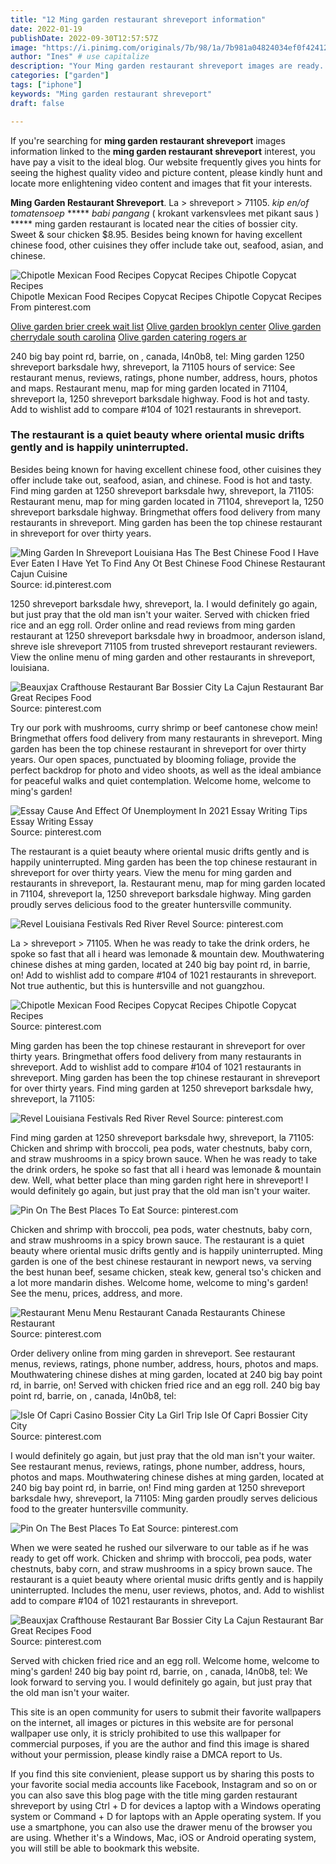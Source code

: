 ```yaml
---
title: "12 Ming garden restaurant shreveport information"
date: 2022-01-19
publishDate: 2022-09-30T12:57:57Z
image: "https://i.pinimg.com/originals/7b/98/1a/7b981a04824034ef0f42412cb7970902.png"
author: "Ines" # use capitalize
description: "Your Ming garden restaurant shreveport images are ready. Ming garden restaurant shreveport are a topic that is being searched for and liked by netizens today. You can Find and Download the Ming garden restaurant shreveport files here. Get all royalty-free photos and vectors."
categories: ["garden"]
tags: ["iphone"]
keywords: "Ming garden restaurant shreveport"
draft: false

---
```


If you're searching for **ming garden restaurant shreveport** images information linked to the **ming garden restaurant shreveport** interest, you have pay a visit to the ideal  blog.  Our website frequently  gives you  hints  for seeing  the highest  quality video and picture  content, please kindly hunt and locate more enlightening video content and images  that fit your interests.

**Ming Garden Restaurant Shreveport**. La &gt; shreveport &gt; 71105. *kip en/of tomatensoep* ***** *babi pangang* ( krokant varkensvlees met pikant saus ) ***** ming garden restaurant is located near the cities of bossier city. Sweet &amp; sour chicken $8.95. Besides being known for having excellent chinese food, other cuisines they offer include take out, seafood, asian, and chinese.

![Chipotle Mexican Food Recipes Copycat Recipes Chipotle Copycat Recipes](https://i.pinimg.com/originals/9b/2e/88/9b2e88e449ec89ddfa4c8e1650ae75ca.jpg "Chipotle Mexican Food Recipes Copycat Recipes Chipotle Copycat Recipes")
Chipotle Mexican Food Recipes Copycat Recipes Chipotle Copycat Recipes From pinterest.com

[Olive garden brier creek wait list](/olive-garden-brier-creek-wait-list/)
[Olive garden brooklyn center](/olive-garden-brooklyn-center/)
[Olive garden cherrydale south carolina](/olive-garden-cherrydale-south-carolina/)
[Olive garden catering rogers ar](/olive-garden-catering-rogers-ar/)

240 big bay point rd, barrie, on , canada, l4n0b8, tel: Ming garden 1250 shreveport barksdale hwy, shreveport, la 71105 hours of service: See restaurant menus, reviews, ratings, phone number, address, hours, photos and maps. Restaurant menu, map for ming garden located in 71104, shreveport la, 1250 shreveport barksdale highway. Food is hot and tasty. Add to wishlist add to compare #104 of 1021 restaurants in shreveport.

### The restaurant is a quiet beauty where oriental music drifts gently and is happily uninterrupted.

Besides being known for having excellent chinese food, other cuisines they offer include take out, seafood, asian, and chinese. Food is hot and tasty. Find ming garden at 1250 shreveport barksdale hwy, shreveport, la 71105: Restaurant menu, map for ming garden located in 71104, shreveport la, 1250 shreveport barksdale highway. Bringmethat offers food delivery from many restaurants in shreveport. Ming garden has been the top chinese restaurant in shreveport for over thirty years.


![Ming Garden In Shreveport Louisiana Has The Best Chinese Food I Have Ever Eaten I Have Yet To Find Any Ot Best Chinese Food Chinese Restaurant Cajun Cuisine](https://i.pinimg.com/736x/3f/1e/6d/3f1e6d990f5fef1d2888d172f640f5cf--best-chinese-food-chinese-restaurant.jpg "Ming Garden In Shreveport Louisiana Has The Best Chinese Food I Have Ever Eaten I Have Yet To Find Any Ot Best Chinese Food Chinese Restaurant Cajun Cuisine")
Source: id.pinterest.com

1250 shreveport barksdale hwy, shreveport, la. I would definitely go again, but just pray that the old man isn&#039;t your waiter. Served with chicken fried rice and an egg roll. Order online and read reviews from ming garden restaurant at 1250 shreveport barksdale hwy in broadmoor, anderson island, shreve isle shreveport 71105 from trusted shreveport restaurant reviewers. View the online menu of ming garden and other restaurants in shreveport, louisiana.

![Beauxjax Crafthouse Restaurant Bar Bossier City La Cajun Restaurant Bar Great Recipes Food](https://i.pinimg.com/custom_covers/200x150/106960628589057547_1531968768.jpg "Beauxjax Crafthouse Restaurant Bar Bossier City La Cajun Restaurant Bar Great Recipes Food")
Source: pinterest.com

Try our pork with mushrooms, curry shrimp or beef cantonese chow mein! Bringmethat offers food delivery from many restaurants in shreveport. Ming garden has been the top chinese restaurant in shreveport for over thirty years. Our open spaces, punctuated by blooming foliage, provide the perfect backdrop for photo and video shoots, as well as the ideal ambiance for peaceful walks and quiet contemplation. Welcome home, welcome to ming&#039;s garden!

![Essay Cause And Effect Of Unemployment In 2021 Essay Writing Tips Essay Writing Essay](https://i.pinimg.com/originals/9f/58/a6/9f58a6464e826556178b2af6e4508f88.png "Essay Cause And Effect Of Unemployment In 2021 Essay Writing Tips Essay Writing Essay")
Source: pinterest.com

The restaurant is a quiet beauty where oriental music drifts gently and is happily uninterrupted. Ming garden has been the top chinese restaurant in shreveport for over thirty years. View the menu for ming garden and restaurants in shreveport, la. Restaurant menu, map for ming garden located in 71104, shreveport la, 1250 shreveport barksdale highway. Ming garden proudly serves delicious food to the greater huntersville community.

![Revel Louisiana Festivals Red River Revel](https://i.pinimg.com/originals/8f/69/fb/8f69fbbe9fdc7b69ae88818112d18819.jpg "Revel Louisiana Festivals Red River Revel")
Source: pinterest.com

La &gt; shreveport &gt; 71105. When he was ready to take the drink orders, he spoke so fast that all i heard was lemonade &amp; mountain dew. Mouthwatering chinese dishes at ming garden, located at 240 big bay point rd, in barrie, on! Add to wishlist add to compare #104 of 1021 restaurants in shreveport. Not true authentic, but this is huntersville and not guangzhou.

![Chipotle Mexican Food Recipes Copycat Recipes Chipotle Copycat Recipes](https://i.pinimg.com/originals/9b/2e/88/9b2e88e449ec89ddfa4c8e1650ae75ca.jpg "Chipotle Mexican Food Recipes Copycat Recipes Chipotle Copycat Recipes")
Source: pinterest.com

Ming garden has been the top chinese restaurant in shreveport for over thirty years. Bringmethat offers food delivery from many restaurants in shreveport. Add to wishlist add to compare #104 of 1021 restaurants in shreveport. Ming garden has been the top chinese restaurant in shreveport for over thirty years. Find ming garden at 1250 shreveport barksdale hwy, shreveport, la 71105:

![Revel Louisiana Festivals Red River Revel](https://i.pinimg.com/140x140_RS/63/c7/17/63c717d10511cd4efb0603cfa6e6c1c5.jpg "Revel Louisiana Festivals Red River Revel")
Source: pinterest.com

Find ming garden at 1250 shreveport barksdale hwy, shreveport, la 71105: Chicken and shrimp with broccoli, pea pods, water chestnuts, baby corn, and straw mushrooms in a spicy brown sauce. When he was ready to take the drink orders, he spoke so fast that all i heard was lemonade &amp; mountain dew. Well, what better place than ming garden right here in shreveport! I would definitely go again, but just pray that the old man isn&#039;t your waiter.

![Pin On The Best Places To Eat](https://i.pinimg.com/originals/d5/97/78/d59778077353785ccc11b806a1fed065.jpg "Pin On The Best Places To Eat")
Source: pinterest.com

Chicken and shrimp with broccoli, pea pods, water chestnuts, baby corn, and straw mushrooms in a spicy brown sauce. The restaurant is a quiet beauty where oriental music drifts gently and is happily uninterrupted. Ming garden is one of the best chinese restaurant in newport news, va serving the best hunan beef, sesame chicken, steak kew, general tso&#039;s chicken and a lot more mandarin dishes. Welcome home, welcome to ming&#039;s garden! See the menu, prices, address, and more.

![Restaurant Menu Menu Restaurant Canada Restaurants Chinese Restaurant](https://i.pinimg.com/originals/a2/62/a1/a262a16cd6c6c9545d7cb25588ae1b79.jpg "Restaurant Menu Menu Restaurant Canada Restaurants Chinese Restaurant")
Source: pinterest.com

Order delivery online from ming garden in shreveport. See restaurant menus, reviews, ratings, phone number, address, hours, photos and maps. Mouthwatering chinese dishes at ming garden, located at 240 big bay point rd, in barrie, on! Served with chicken fried rice and an egg roll. 240 big bay point rd, barrie, on , canada, l4n0b8, tel:

![Isle Of Capri Casino Bossier City La Girl Trip Isle Of Capri Bossier City City](https://i.pinimg.com/736x/c1/02/b8/c102b858fcc65c0c1f55b447dd007815--isle-of-capri-la-girl.jpg "Isle Of Capri Casino Bossier City La Girl Trip Isle Of Capri Bossier City City")
Source: pinterest.com

I would definitely go again, but just pray that the old man isn&#039;t your waiter. See restaurant menus, reviews, ratings, phone number, address, hours, photos and maps. Mouthwatering chinese dishes at ming garden, located at 240 big bay point rd, in barrie, on! Find ming garden at 1250 shreveport barksdale hwy, shreveport, la 71105: Ming garden proudly serves delicious food to the greater huntersville community.

![Pin On The Best Places To Eat](https://i.pinimg.com/originals/ae/e0/c3/aee0c32c69dd20b1089d7b7b90e85872.jpg "Pin On The Best Places To Eat")
Source: pinterest.com

When we were seated he rushed our silverware to our table as if he was ready to get off work. Chicken and shrimp with broccoli, pea pods, water chestnuts, baby corn, and straw mushrooms in a spicy brown sauce. The restaurant is a quiet beauty where oriental music drifts gently and is happily uninterrupted. Includes the menu, user reviews, photos, and. Add to wishlist add to compare #104 of 1021 restaurants in shreveport.

![Beauxjax Crafthouse Restaurant Bar Bossier City La Cajun Restaurant Bar Great Recipes Food](https://i.pinimg.com/originals/7b/98/1a/7b981a04824034ef0f42412cb7970902.png "Beauxjax Crafthouse Restaurant Bar Bossier City La Cajun Restaurant Bar Great Recipes Food")
Source: pinterest.com

Served with chicken fried rice and an egg roll. Welcome home, welcome to ming&#039;s garden! 240 big bay point rd, barrie, on , canada, l4n0b8, tel: We look forward to serving you. I would definitely go again, but just pray that the old man isn&#039;t your waiter.

This site is an open community for users to submit their favorite wallpapers on the internet, all images or pictures in this website are for personal wallpaper use only, it is stricly prohibited to use this wallpaper for commercial purposes, if you are the author and find this image is shared without your permission, please kindly raise a DMCA report to Us.

If you find this site convienient, please support us by sharing this posts to your favorite social media accounts like Facebook, Instagram and so on or you can also save this blog page with the title ming garden restaurant shreveport by using Ctrl + D for devices a laptop with a Windows operating system or Command + D for laptops with an Apple operating system. If you use a smartphone, you can also use the drawer menu of the browser you are using. Whether it's a Windows, Mac, iOS or Android operating system, you will still be able to bookmark this website.
